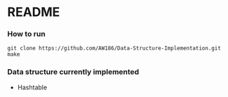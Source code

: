 # README

### How to run

```shell
git clone https://github.com/AW186/Data-Structure-Implementation.git
make
```

### Data structure currently implemented

+ Hashtable